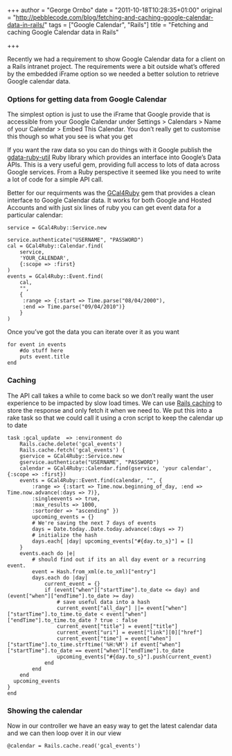+++
author = "George Ornbo"
date = "2011-10-18T10:28:35+01:00"
original = "http://pebblecode.com/blog/fetching-and-caching-google-calendar-data-in-rails/"
tags = ["Google Calendar", "Rails"]
title = "Fetching and caching Google Calendar data in Rails"

+++
<p>Recently we had a requirement to show Google Calendar data for a client on a Rails intranet project. The requirements were a bit outside what&rsquo;s offered by the embedded iFrame option so we needed a better solution to retrieve Google calendar data.</p>

<h3>Options for getting data from Google Calendar</h3>

<p>The simplest option is just to use the iFrame that Google provide that is accessible from your Google Calendar under Settings &gt; Calendars &gt; Name of your Calendar  &gt; Embed This Calendar. You don&rsquo;t really get to customise this though so what you see is what you get</p>

<p>If you want the raw data so you can do things with it Google publish the <a href="http://code.google.com/p/gdata-ruby-util/">gdata-ruby-util</a> Ruby library which provides an interface into Google&rsquo;s Data APIs. This is a very useful gem, providing full access to lots of data across Google services. From a Ruby perspective it seemed like you need to write a lot of code for a simple API call.</p>

<p>Better for our requirments was the <a href="http://rubyforge.org/projects/gcal4ruby/">GCal4Ruby</a> gem that provides a clean interface to Google Calendar data. It works for both Google and Hosted Accounts and with just six lines of ruby you can get event data for a particular calendar:</p>

<pre><code>service = GCal4Ruby::Service.new

service.authenticate("USERNAME", "PASSWORD")
cal = GCal4Ruby::Calendar.find(
    service,
    'YOUR_CALENDAR',
    {:scope =&gt; :first}
)
events = GCal4Ruby::Event.find(
    cal,
    "",
    {
     :range =&gt; {:start =&gt; Time.parse("08/04/2000"),
     :end =&gt; Time.parse("09/04/2010")}
    }
)
</code></pre>

<p>Once you&rsquo;ve got the data you can iterate over it as you want</p>

<pre><code>for event in events
    #do stuff here
    puts event.title
end
</code></pre>

<h3>Caching</h3>

<p>The API call takes a while to come back so we don&rsquo;t really want the user experience to be impacted by slow load times. We can use <a href="http://guides.rails.info/caching_with_rails.html">Rails caching</a> to store the response and only fetch it when we need to. We put this into a rake task so that we could call it using a cron script to keep the calendar up to date</p>

<pre><code>task :gcal_update  =&gt; :environment do
    Rails.cache.delete('gcal_events')
    Rails.cache.fetch('gcal_events') {
    gservice = GCal4Ruby::Service.new
    gservice.authenticate("USERNAME", "PASSWORD")
    calendar = GCal4Ruby::Calendar.find(gservice, 'your calendar',  {:scope =&gt; :first})
    events = GCal4Ruby::Event.find(calendar, "", {
        :range =&gt; {:start =&gt; Time.now.beginning_of_day, :end =&gt; Time.now.advance(:days =&gt; 7)},
        :singleevents =&gt; true,
        :max_results =&gt; 1000,
        :sortorder =&gt; "ascending" })
        upcoming_events = {}
        # We're saving the next 7 days of events
        days = Date.today..Date.today.advance(:days =&gt; 7)
        # initialize the hash
        days.each{ |day| upcoming_events["#{day.to_s}"] = []
    }
    events.each do |e|
        # should find out if its an all day event or a recurring event.
        event = Hash.from_xml(e.to_xml)["entry"]
        days.each do |day|
            current_event = {}
            if (event["when"]["startTime"].to_date &lt;= day) and (event["when"]["endTime"].to_date &gt;= day)
                # save useful data into a hash
                current_event["all_day"] ||= event["when"]["startTime"].to_time.to_date &lt; event["when"]["endTime"].to_time.to_date ? true : false
                current_event["title"] = event["title"]
                current_event["uri"] = event["link"][0]["href"]
                current_event["time"] = event["when"]["startTime"].to_time.strftime('%H:%M') if event["when"]["startTime"].to_date == event["when"]["endTime"].to_date
                upcoming_events["#{day.to_s}"].push(current_event)
            end
        end
    end
  upcoming_events
}
end
</code></pre>

<h3>Showing the calendar</h3>

<p>Now in our controller we have an easy way to get the latest calendar data and we can then loop over it in our view</p>

<pre><code>@calendar = Rails.cache.read('gcal_events')
</code></pre>
